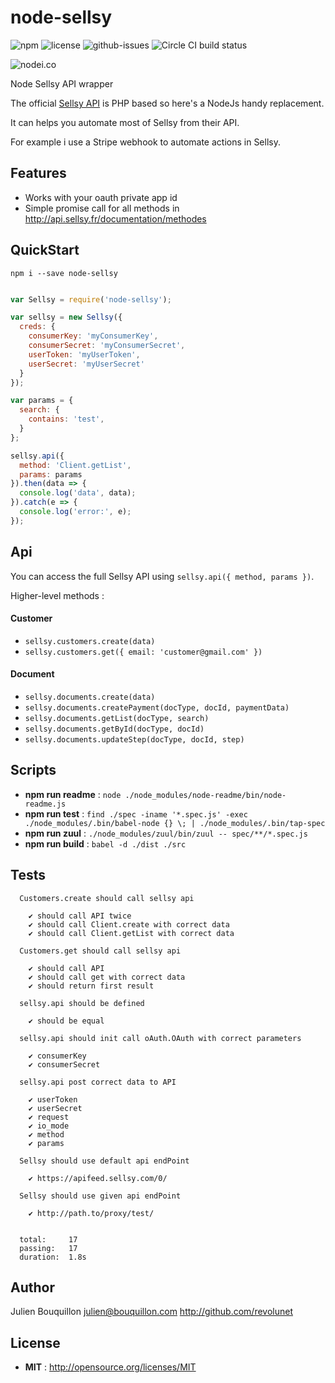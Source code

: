 # node-sellsy

![npm](https://img.shields.io/npm/v/node-sellsy.svg) ![license](https://img.shields.io/npm/l/node-sellsy.svg) ![github-issues](https://img.shields.io/github/issues/revolunet/node-sellsy.svg) ![Circle CI build status](https://circleci.com/gh/revolunet/node-sellsy.svg?style=svg)

![nodei.co](https://nodei.co/npm/node-sellsy.png?downloads=true&downloadRank=true&stars=true)

Node Sellsy API wrapper

The official [Sellsy API](http://api.sellsy.fr/index) is PHP based so here's a NodeJs handy replacement.

It can helps you automate most of Sellsy from their API.

For example i use a Stripe webhook to automate actions in Sellsy.


## Features

 - Works with your oauth private app id
 - Simple promise call for all methods in http://api.sellsy.fr/documentation/methodes

## QuickStart

`npm i --save node-sellsy`

```js

var Sellsy = require('node-sellsy');

var sellsy = new Sellsy({
  creds: {
    consumerKey: 'myConsumerKey',
    consumerSecret: 'myConsumerSecret',
    userToken: 'myUserToken',
    userSecret: 'myUserSecret'
  }
});

var params = {
  search: {
    contains: 'test',
  }
};

sellsy.api({
  method: 'Client.getList',
  params: params
}).then(data => {
  console.log('data', data);
}).catch(e => {
  console.log('error:', e);
});
```

## Api

You can access the full Sellsy API using `sellsy.api({ method, params })`.

Higher-level methods :

#### Customer

 - `sellsy.customers.create(data)`
 - `sellsy.customers.get({ email: 'customer@gmail.com' })`

#### Document

 - `sellsy.documents.create(data)`
 - `sellsy.documents.createPayment(docType, docId, paymentData)`
 - `sellsy.documents.getList(docType, search)`
 - `sellsy.documents.getById(docType, docId)`
 - `sellsy.documents.updateStep(docType, docId, step)`

## Scripts

 - **npm run readme** : `node ./node_modules/node-readme/bin/node-readme.js`
 - **npm run test** : `find ./spec -iname '*.spec.js' -exec ./node_modules/.bin/babel-node {} \; | ./node_modules/.bin/tap-spec`
 - **npm run zuul** : `./node_modules/zuul/bin/zuul -- spec/**/*.spec.js`
 - **npm run build** : `babel -d ./dist ./src`

## Tests

```
  Customers.create should call sellsy api

    ✔ should call API twice
    ✔ should call Client.create with correct data
    ✔ should call Client.getList with correct data

  Customers.get should call sellsy api

    ✔ should call API
    ✔ should call get with correct data
    ✔ should return first result

  sellsy.api should be defined

    ✔ should be equal

  sellsy.api should init call oAuth.OAuth with correct parameters

    ✔ consumerKey
    ✔ consumerSecret

  sellsy.api post correct data to API

    ✔ userToken
    ✔ userSecret
    ✔ request
    ✔ io_mode
    ✔ method
    ✔ params

  Sellsy should use default api endPoint

    ✔ https://apifeed.sellsy.com/0/

  Sellsy should use given api endPoint

    ✔ http://path.to/proxy/test/


  total:     17
  passing:   17
  duration:  1.8s
```


## Author

Julien Bouquillon <julien@bouquillon.com> http://github.com/revolunet

## License

 - **MIT** : http://opensource.org/licenses/MIT
